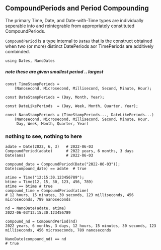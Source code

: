 ## CompoundPeriods and Period Compounding

The primary Time, Date, and Date-with-Time types are
individually seperable into and reintegrable from
appropriately constituted CompoundPeriods.

`CompoundPeriod` is a type internal to `Dates` that
is the construct obtained when two (or more)
distinct DatePeriods aor TimePeriods are
additively combinded.

```
using Dates, NanoDates
```
##### note these are given smallest period .. largest
```
const TimeStampPeriods = 
    (Nanosecond, Microsecond, Millisecond, Second, Minute, Hour);

const DateStampPeriods = (Day, Month, Year);

const DateLikePeriods  = (Day, Week, Month, Quarter, Year);

const NanoStampPeriods = (TimeStampPeriods..., DateLikePeriods...)
    (Nanosecond, Microsecond, Millisecond, Second, Minute, Hour,
     Day, Week, Month, Quarter, Year)
```
### nothing to see, nothing to here
```
adate = Date(2022, 6, 3)   # 2022-06-03  
CompoundPeriod(adate)      # 2022 years, 6 months, 3 days
Date(ans)                  # 2022-06-03

compound_date = CompoundPeriod(Date("2022-06-03"));
Date(compound_date) == adate  # true

atime = Time("12:15:30.123456789");
btime = Time(12, 15, 30, 123, 456, 789)
atime == btime # true
compound_time = CompoundPeriod(atime)
# 12 hours, 15 minutes, 30 seconds, 123 milliseconds, 456 microseconds, 789 nanoseconds

nd = NanoDate(adate, atime)
2022-06-03T12:15:30.123456789

compound_nd = CompoundPeriod(nd)
2022 years, 6 months, 3 days, 12 hours, 15 minutes, 30 seconds, 123 milliseconds, 456 microseconds, 789 nanoseconds

NanoDate(compound_nd) == nd
# true
```

